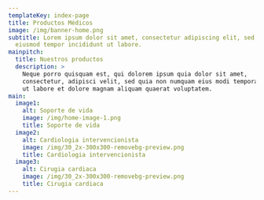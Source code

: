 ```yaml
---
templateKey: index-page
title: Productos Médicos
image: /img/banner-home.png
subtitle: Lorem ipsum dolor sit amet, consectetur adipiscing elit, sed do
  eiusmod tempor incididunt ut labore.
mainpitch:
  title: Nuestros productos
  description: >
    Neque porro quisquam est, qui dolorem ipsum quia dolor sit amet,
    consectetur, adipisci velit, sed quia non numquam eius modi tempora incidunt
    ut labore et dolore magnam aliquam quaerat voluptatem. 
main:
  image1:
    alt: Soporte de vida
    image: /img/home-image-1.png
    title: Soporte de vida
  image2:
    alt: Cardiologia intervencionista
    image: /img/30_2x-300x300-removebg-preview.png
    title: Cardiologia intervencionista
  image3:
    alt: Cirugia cardiaca
    image: /img/30_2x-300x300-removebg-preview.png
    title: Cirugia cardiaca
---
```

